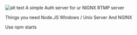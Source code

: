 ![alt text](https://linuxscriptshub.com/wp-content/uploads/2017/04/Nginx-Logo.png)
A simple Auth server for ur NIGNX RTMP server

Things you need 
Node.JS
WIndows / Unix Server
And NGINX



Use npm starts